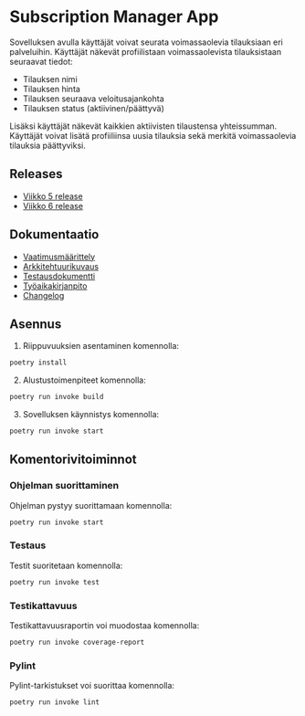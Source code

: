 # Subscription Manager App
Sovelluksen avulla käyttäjät voivat seurata voimassaolevia tilauksiaan eri palveluihin. Käyttäjät näkevät profiilistaan voimassaolevista tilauksistaan seuraavat tiedot:
- Tilauksen nimi
- Tilauksen hinta
- Tilauksen seuraava veloitusajankohta
- Tilauksen status (aktiivinen/päättyvä)

Lisäksi käyttäjät näkevät kaikkien aktiivisten tilaustensa yhteissumman. Käyttäjät voivat lisätä profiiliinsa uusia tilauksia sekä merkitä voimassaolevia tilauksia päättyviksi.

## Releases
- [Viikko 5 release](https://github.com/imhlas/ot-harjoitustyo/releases/tag/viikko5)
- [Viikko 6 release](https://github.com/imhlas/ot-harjoitustyo/releases/tag/viikko6)


## Dokumentaatio
- [Vaatimusmäärittely](https://github.com/imhlas/ot-harjoitustyo/blob/master/harjoitustyo/dokumentaatio/vaatimusmaarittely.md)
- [Arkkitehtuurikuvaus](https://github.com/imhlas/ot-harjoitustyo/blob/master/harjoitustyo/dokumentaatio/arkkitehtuuri.md)
- [Testausdokumentti](https://github.com/imhlas/ot-harjoitustyo/blob/master/harjoitustyo/dokumentaatio/testaus.md)
- [Työaikakirjanpito](https://github.com/imhlas/ot-harjoitustyo/blob/master/harjoitustyo/dokumentaatio/tuntikirjanpito.md)
- [Changelog](https://github.com/imhlas/ot-harjoitustyo/blob/master/harjoitustyo/dokumentaatio/changelog.md)

## Asennus
1. Riippuvuuksien asentaminen komennolla:
```bash
poetry install
```
2. Alustustoimenpiteet komennolla:
```bash
poetry run invoke build
```
3. Sovelluksen käynnistys komennolla:
```bash
poetry run invoke start
```

## Komentorivitoiminnot
### Ohjelman suorittaminen
Ohjelman pystyy suorittamaan komennolla:
```bash
poetry run invoke start
```
### Testaus
Testit suoritetaan komennolla:
```bash
poetry run invoke test
```
### Testikattavuus
Testikattavuusraportin voi muodostaa komennolla:
```bash
poetry run invoke coverage-report
```
### Pylint
Pylint-tarkistukset voi suorittaa komennolla:
```bash
poetry run invoke lint
```

